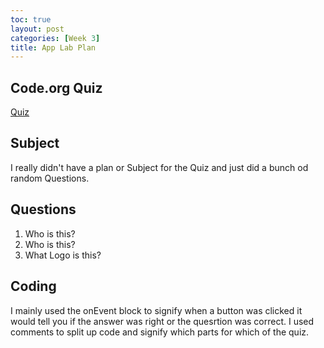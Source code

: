 ```yaml
---
toc: true
layout: post
categories: [Week 3]
title: App Lab Plan
---
```


## Code.org Quiz

[Quiz](https://studio.code.org/projects/applab/mamf5GOpCska7gBaMDDQyE0mIWnglq4P5oPT-H8LtK4)

## Subject

I really didn't have a plan or Subject for the Quiz and just did a bunch od random Questions.

## Questions

1. Who is this?
2. Who is this?
3. What Logo is this?

## Coding

I mainly used the onEvent block to signify when a button was clicked it would tell you if the answer was right or the quesrtion was correct. I used comments to split up code and signify which parts for which of the quiz.